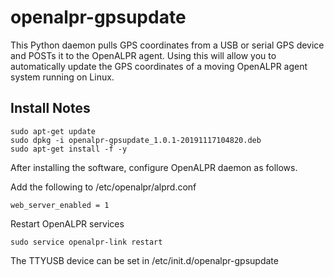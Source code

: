 openalpr-gpsupdate
============================

This Python daemon pulls GPS coordinates from a USB or serial GPS device and POSTs it to the OpenALPR agent.  Using this will allow you to automatically update 
the GPS coordinates of a moving OpenALPR agent system running on Linux.

Install Notes
---------------

    sudo apt-get update
    sudo dpkg -i openalpr-gpsupdate_1.0.1-20191117104820.deb
    sudo apt-get install -f -y

After installing the software, configure OpenALPR daemon as follows.

Add the following to /etc/openalpr/alprd.conf

    web_server_enabled = 1

Restart OpenALPR services

    sudo service openalpr-link restart

The TTYUSB device can be set in /etc/init.d/openalpr-gpsupdate

